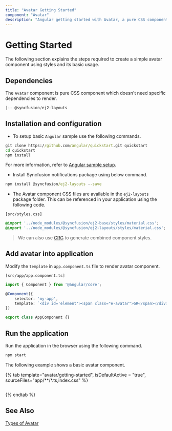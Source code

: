 ```yaml
---
title: "Avatar Getting Started"
component: "Avatar"
description: "Angular getting started with Avatar, a pure CSS component."
---
```


# Getting Started

The following section explains the steps required to create a simple avatar component using styles and its basic usage.

## Dependencies

The `Avatar` component is pure CSS component which doesn't need specific dependencies to render.

```javascript
|-- @syncfusion/ej2-layouts
```

## Installation and configuration

* To setup basic `Angular` sample use the following commands.

```cmd
git clone https://github.com/angular/quickstart.git quickstart
cd quickstart
npm install
```

For more information, refer to [Angular sample setup](https://angular.io/guide/setup-local).

* Install Syncfusion notifications package using below command.

```cmd
npm install @syncfusion/ej2-layouts --save
```

* The Avatar component CSS files are available in the `ej2-layouts` package folder.
This can be referenced in your application using the following code.

`[src/styles.css]`

```css
@import '../node_modules/@syncfusion/ej2-base/styles/material.css';
@import '../node_modules/@syncfusion/ej2-layouts/styles/material.css';
```

> We can also use [CRG](https://crg.syncfusion.com/) to generate combined component styles.

## Add avatar into application

Modify the `template` in `app.component.ts` file to render avatar component.

`[src/app/app.component.ts]`

```typescript
import { Component } from '@angular/core';

@Component({
    selector: 'my-app',
    template: `<div id='element'><span class="e-avatar">GR</span></div>`
})

export class AppComponent {}
```

## Run the application

Run the application in the browser using the following command.

```html
npm start
```

The following example shows a basic avatar component.

{% tab template="avatar/getting-started", isDefaultActive = "true", sourceFiles="app/**/*.ts,index.css"  %}

```typescript

```

{% endtab %}

## See Also

[Types of Avatar](./types)